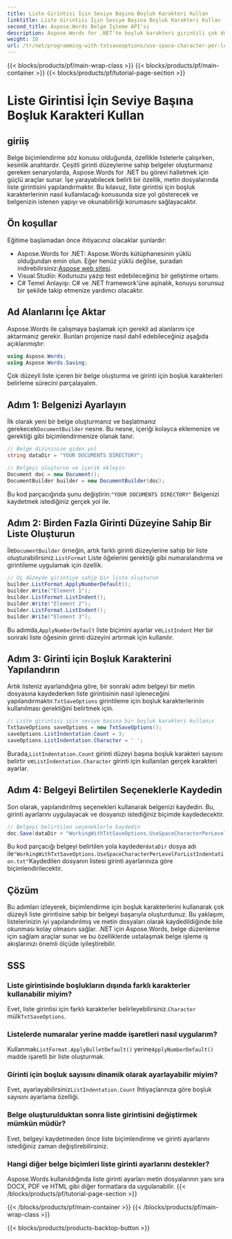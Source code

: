 ```yaml
---
title: Liste Girintisi İçin Seviye Başına Boşluk Karakteri Kullan
linktitle: Liste Girintisi İçin Seviye Başına Boşluk Karakteri Kullan
second_title: Aspose.Words Belge İşleme API'si
description: Aspose.Words for .NET'te boşluk karakteri girintili çok düzeyli listelerin nasıl oluşturulacağını öğrenin. Hassas belge biçimlendirmesi için adım adım kılavuz.
weight: 10
url: /tr/net/programming-with-txtsaveoptions/use-space-character-per-level-for-list-indentation/
---
```


{{< blocks/products/pf/main-wrap-class >}}
{{< blocks/products/pf/main-container >}}
{{< blocks/products/pf/tutorial-page-section >}}

# Liste Girintisi İçin Seviye Başına Boşluk Karakteri Kullan

## giriiş

Belge biçimlendirme söz konusu olduğunda, özellikle listelerle çalışırken, kesinlik anahtardır. Çeşitli girinti düzeylerine sahip belgeler oluşturmanız gereken senaryolarda, Aspose.Words for .NET bu görevi halletmek için güçlü araçlar sunar. İşe yarayabilecek belirli bir özellik, metin dosyalarında liste girintisini yapılandırmaktır. Bu kılavuz, liste girintisi için boşluk karakterlerinin nasıl kullanılacağı konusunda size yol gösterecek ve belgenizin istenen yapıyı ve okunabilirliği korumasını sağlayacaktır.

## Ön koşullar

Eğitime başlamadan önce ihtiyacınız olacaklar şunlardır:

-  Aspose.Words for .NET: Aspose.Words kütüphanesinin yüklü olduğundan emin olun. Eğer henüz yüklü değilse, şuradan indirebilirsiniz:[Aspose web sitesi](https://releases.aspose.com/words/net/).
- Visual Studio: Kodunuzu yazıp test edebileceğiniz bir geliştirme ortamı.
- C# Temel Anlayışı: C# ve .NET framework'üne aşinalık, konuyu sorunsuz bir şekilde takip etmenize yardımcı olacaktır.

## Ad Alanlarını İçe Aktar

Aspose.Words ile çalışmaya başlamak için gerekli ad alanlarını içe aktarmanız gerekir. Bunları projenize nasıl dahil edebileceğiniz aşağıda açıklanmıştır:

```csharp
using Aspose.Words;
using Aspose.Words.Saving;
```

Çok düzeyli liste içeren bir belge oluşturma ve girinti için boşluk karakterleri belirleme sürecini parçalayalım. 

## Adım 1: Belgenizi Ayarlayın

 İlk olarak yeni bir belge oluşturmanız ve başlatmanız gerekecek`DocumentBuilder` nesne. Bu nesne, içeriği kolayca eklemenize ve gerektiği gibi biçimlendirmenize olanak tanır.

```csharp
// Belge dizininize giden yol
string dataDir = "YOUR DOCUMENTS DIRECTORY";

// Belgeyi oluşturun ve içerik ekleyin
Document doc = new Document();
DocumentBuilder builder = new DocumentBuilder(doc);
```

 Bu kod parçacığında şunu değiştirin:`"YOUR DOCUMENTS DIRECTORY"` Belgenizi kaydetmek istediğiniz gerçek yol ile.

## Adım 2: Birden Fazla Girinti Düzeyine Sahip Bir Liste Oluşturun

 İle`DocumentBuilder` örneğin, artık farklı girinti düzeylerine sahip bir liste oluşturabilirsiniz.`ListFormat` Liste öğelerini gerektiği gibi numaralandırma ve girintileme uygulamak için özellik.

```csharp
// Üç düzeyde girintiye sahip bir liste oluşturun
builder.ListFormat.ApplyNumberDefault();
builder.Write("Element 1");
builder.ListFormat.ListIndent();
builder.Write("Element 2");
builder.ListFormat.ListIndent();
builder.Write("Element 3");
```

 Bu adımda,`ApplyNumberDefault` liste biçimini ayarlar ve`ListIndent` Her bir sonraki liste öğesinin girinti düzeyini artırmak için kullanılır.

## Adım 3: Girinti için Boşluk Karakterini Yapılandırın

Artık listeniz ayarlandığına göre, bir sonraki adım belgeyi bir metin dosyasına kaydederken liste girintisinin nasıl işleneceğini yapılandırmaktır.`TxtSaveOptions` girintileme için boşluk karakterlerinin kullanılması gerektiğini belirtmek için.

```csharp
// Liste girintisi için seviye başına bir boşluk karakteri kullanın
TxtSaveOptions saveOptions = new TxtSaveOptions();
saveOptions.ListIndentation.Count = 3;
saveOptions.ListIndentation.Character = ' ';
```

 Burada,`ListIndentation.Count` girinti düzeyi başına boşluk karakteri sayısını belirtir ve`ListIndentation.Character` girinti için kullanılan gerçek karakteri ayarlar.

## Adım 4: Belgeyi Belirtilen Seçeneklerle Kaydedin

Son olarak, yapılandırılmış seçenekleri kullanarak belgenizi kaydedin. Bu, girinti ayarlarını uygulayacak ve dosyanızı istediğiniz biçimde kaydedecektir.

```csharp
// Belgeyi belirtilen seçeneklerle kaydedin
doc.Save(dataDir + "WorkingWithTxtSaveOptions.UseSpaceCharacterPerLevelForListIndentation.txt", saveOptions);
```

 Bu kod parçacığı belgeyi belirtilen yola kaydeder`dataDir` dosya adı ile`"WorkingWithTxtSaveOptions.UseSpaceCharacterPerLevelForListIndentation.txt"`Kaydedilen dosyanın listesi girinti ayarlarınıza göre biçimlendirilecektir.

## Çözüm

Bu adımları izleyerek, biçimlendirme için boşluk karakterlerini kullanarak çok düzeyli liste girintisine sahip bir belgeyi başarıyla oluşturdunuz. Bu yaklaşım, listelerinizin iyi yapılandırılmış ve metin dosyaları olarak kaydedildiğinde bile okunması kolay olmasını sağlar. .NET için Aspose.Words, belge düzenleme için sağlam araçlar sunar ve bu özelliklerde ustalaşmak belge işleme iş akışlarınızı önemli ölçüde iyileştirebilir.

## SSS

### Liste girintisinde boşlukların dışında farklı karakterler kullanabilir miyim?
 Evet, liste girintisi için farklı karakterler belirleyebilirsiniz.`Character` mülk`TxtSaveOptions`.

### Listelerde numaralar yerine madde işaretleri nasıl uygularım?
 Kullanmak`ListFormat.ApplyBulletDefault()` yerine`ApplyNumberDefault()` madde işaretli bir liste oluşturmak.

### Girinti için boşluk sayısını dinamik olarak ayarlayabilir miyim?
 Evet, ayarlayabilirsiniz`ListIndentation.Count` İhtiyaçlarınıza göre boşluk sayısını ayarlama özelliği.

### Belge oluşturulduktan sonra liste girintisini değiştirmek mümkün müdür?
Evet, belgeyi kaydetmeden önce liste biçimlendirme ve girinti ayarlarını istediğiniz zaman değiştirebilirsiniz.

### Hangi diğer belge biçimleri liste girinti ayarlarını destekler?
Aspose.Words kullanıldığında liste girinti ayarları metin dosyalarının yanı sıra DOCX, PDF ve HTML gibi diğer formatlara da uygulanabilir.
{{< /blocks/products/pf/tutorial-page-section >}}

{{< /blocks/products/pf/main-container >}}
{{< /blocks/products/pf/main-wrap-class >}}

{{< blocks/products/products-backtop-button >}}
